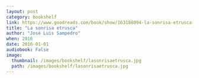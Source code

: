 ```yaml
---
layout: post
category: bookshelf
link: https://www.goodreads.com/book/show/163188094-la-sonrisa-etrusca-by-author-jose-luis-sampedro-published-on
title: "La sonrisa etrusca"
author: "José Luis Sampedro"
when: 2016
date: 2016-01-01
audiobook: False
image:
  thumbnail: /images/bookshelf/lasonrisaetrusca.jpg
  path: /images/bookshelf/lasonrisaetrusca.jpg
---
```

